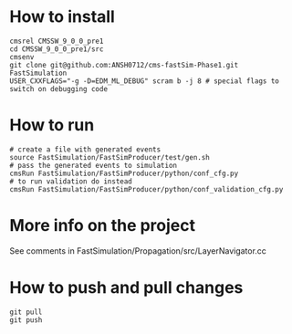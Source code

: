 # How to install

```
cmsrel CMSSW_9_0_0_pre1
cd CMSSW_9_0_0_pre1/src
cmsenv
git clone git@github.com:ANSH0712/cms-fastSim-Phase1.git FastSimulation
USER_CXXFLAGS="-g -D=EDM_ML_DEBUG" scram b -j 8 # special flags to switch on debugging code
```

# How to run

```
# create a file with generated events
source FastSimulation/FastSimProducer/test/gen.sh
# pass the generated events to simulation
cmsRun FastSimulation/FastSimProducer/python/conf_cfg.py
# to run validation do instead
cmsRun FastSimulation/FastSimProducer/python/conf_validation_cfg.py
```

# More info on the project

See comments in FastSimulation/Propagation/src/LayerNavigator.cc

# How to push and pull changes

```
git pull 
git push
```
